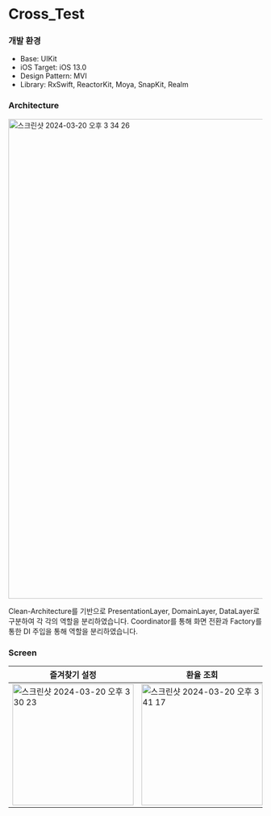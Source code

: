 # Cross_Test
### 개발 환경
- Base: UIKit
- iOS Target: iOS 13.0
- Design Pattern: MVI
- Library: RxSwift, ReactorKit, Moya, SnapKit, Realm


### Architecture
<img width="950" alt="스크린샷 2024-03-20 오후 3 34 26" src="https://github.com/devjoonn/Cross_Test/assets/82807263/320d8fd6-9e02-4603-afc7-8071dd26f1e6">

Clean-Architecture를 기반으로 PresentationLayer, DomainLayer, DataLayer로 구분하여 각 각의 역할을 분리하였습니다.
Coordinator를 통해 화면 전환과 Factory를 통한 DI 주입을 통해 역할을 분리하였습니다.


### Screen
|즐겨찾기 설정|환율 조회|다크모드|
| --- | --- | --- |
|<img width="240" alt="스크린샷 2024-03-20 오후  3 30 23" src="https://github.com/devjoonn/Cross_Test/assets/82807263/135940e0-d985-4413-be7a-599d4bb28864">|<img width="240" alt="스크린샷 2024-03-20 오후  3 41 17" src="https://github.com/devjoonn/Cross_Test/assets/82807263/4a59d743-d432-4fb9-8f0d-b549817e9b03">|<img width="240" alt="스크린샷 2024-03-20 오후  4 28 38" src="https://github.com/devjoonn/Cross_Test/assets/82807263/8c0f404f-33c8-49a5-a695-b3b3385696b2">

